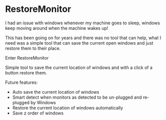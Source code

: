 # RestoreMonitor

I had an issue with windows whenever my machine goes to sleep, windows keep moving around when the machine wakes up!

This has been going on for years and there was no tool that can help, what I need was a simple tool that can save the current open windows and just restore them to their place.


Enter RestoreMonitor

Simple tool to save the current location of windows and with a click of a button restore them.

Future features:

* Auto save the current location of windows
* Smart detect when monitors as detected to be un-plugged and re-plugged by Windows
* Restore the current location of windows automatically
* Save z order of windows
